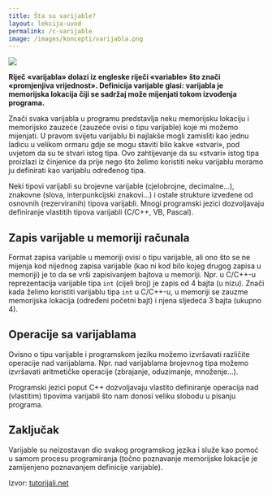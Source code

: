 ```yaml
---
title: Šta su varijable?
layout: lekcija-uvod
permalink: /c-varijable
image: /images/koncepti/varijabla.png
---
```


![]({{page.image}})

**Riječ «varijabla» dolazi iz engleske riječi «variable» što znači «promjenjiva vrijednost». Definicija varijable glasi: varijabla je memorijska lokacija čiji se sadržaj može mijenjati tokom izvođenja programa.**

Znači svaka varijabla u programu predstavlja neku memorijsku lokaciju i memorijsko zauzeće (zauzeće ovisi o tipu varijable) koje mi možemo mijenjati. U pravom svijetu varijablu bi najlakše mogli zamisliti kao jednu ladicu u velikom ormaru gdje se mogu staviti bilo kakve «stvari», pod uvjetom da su te stvari istog tipa. Ovo zahtijevanje da su «stvari» istog tipa proizlazi iz činjenice da prije nego što želimo koristiti neku varijablu moramo ju definirati kao varijablu određenog tipa.

Neki tipovi varijabli su brojevne varijable (cjelobrojne, decimalne…), znakovne (slova, interpunkcijski znakovi…) i ostale strukture izvedene od osnovnih (rezerviranih) tipova varijabli. Mnogi programski jezici dozvoljavaju definiranje vlastitih tipova varijabli (C/C++, VB, Pascal).

## Zapis varijable u memoriji računala

Format zapisa varijable u memoriji ovisi o tipu varijable, ali ono što se ne mijenja kod nijednog zapisa varijable (kao ni kod bilo kojeg drugog zapisa u memoriji) je to da se vrši zapisivanjem bajtova u memoriji. Npr. u C/C++-u reprezentacija varijable tipa `int` (cijeli broj) je zapis od 4 bajta (u nizu). Znači kada želimo koristiti varijablu tipa `int` u C/C++-u, u memoriji se zauzme memorijska lokacija (određeni početni bajt) i njena sljedeća 3 bajta (ukupno 4).

## Operacije sa varijablama

Ovisno o tipu varijable i programskom jeziku možemo izvršavati različite operacije nad varijablama. Npr. nad varijablama brojevnog tipa možemo izvršavati aritmetičke operacije (zbrajanje, oduzimanje, množenje…).

Programski jezici poput C++ dozvoljavaju vlastito definiranje operacija nad (vlastitim) tipovima varijabli što nam donosi veliku slobodu u pisanju programa.

## Zaključak

Varijable su neizostavan dio svakog programskog jezika i služe kao pomoć u samom procesu programiranja (točno poznavanje memorijske lokacije je zamijenjeno poznavanjem definicije varijable).


Izvor: [tutorijali.net](http://tutorijali.net/)
